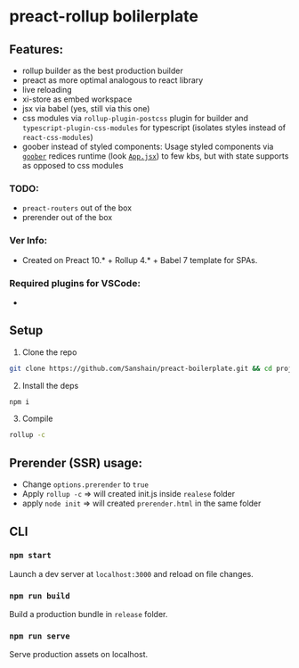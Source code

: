 # preact-rollup bolilerplate



## Features: 

- rollup builder as the best production builder
- preact as more optimal analogous to react library
- live reloading 
- xi-store as embed workspace
- jsx via babel (yes, still via this one)
- css modules via `rollup-plugin-postcss` plugin for builder and `typescript-plugin-css-modules` for typescript (isolates styles instead of `react-css-modules`)
- goober instead of styled components: Usage styled components via [`goober`](https://www.npmjs.com/package/goober) redices runtime (look [`App.jsx`](https://github.com/Sanshain/preact-boilerplate/blob/main/source/App.jsx)) to few kbs, but with state supports as opposed to css modules


### TODO:

- `preact-routers` out of the box
- prerender out of the box

### Ver Info:

- Created on Preact 10.* + Rollup 4.* + Babel 7 template for SPAs.

### Required plugins for VSCode: 

- 



## Setup

1. Clone the repo
```sh
git clone https://github.com/Sanshain/preact-boilerplate.git && cd project-templates
```

2. Install the deps
```sh
npm i
```

3. Compile
```sh
rollup -c
```


## Prerender (SSR) usage:

- Change `options.prerender` to `true` 
- Apply `rollup -c` => will created init.js inside `realese` folder
- apply `node init` => will created `prerender.html` in the same folder


## CLI

### `npm start`

Launch a dev server at `localhost:3000` and reload on file changes.

### `npm run build`

Build a production bundle in `release` folder.

### `npm run serve`

Serve production assets on localhost.

